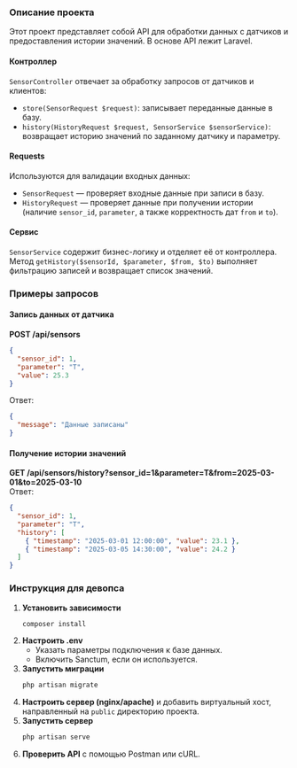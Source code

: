 ### Описание проекта  

Этот проект представляет собой API для обработки данных с датчиков и предоставления истории значений. В основе API лежит Laravel.  

#### **Контроллер**  
`SensorController` отвечает за обработку запросов от датчиков и клиентов:  
- `store(SensorRequest $request)`: записывает переданные данные в базу.  
- `history(HistoryRequest $request, SensorService $sensorService)`: возвращает историю значений по заданному датчику и параметру.  

#### **Requests**  
Используются для валидации входных данных:  
- `SensorRequest` — проверяет входные данные при записи в базу.  
- `HistoryRequest` — проверяет данные при получении истории (наличие `sensor_id`, `parameter`, а также корректность дат `from` и `to`).  

#### **Сервис**  
`SensorService` содержит бизнес-логику и отделяет её от контроллера.  
Метод `getHistory($sensorId, $parameter, $from, $to)` выполняет фильтрацию записей и возвращает список значений.  

### Примеры запросов  

#### **Запись данных от датчика**  
**POST /api/sensors**  
```json
{
  "sensor_id": 1,
  "parameter": "T",
  "value": 25.3
}
```
Ответ:  
```json
{
  "message": "Данные записаны"
}
```

#### **Получение истории значений**  
**GET /api/sensors/history?sensor_id=1&parameter=T&from=2025-03-01&to=2025-03-10**  
Ответ:  
```json
{
  "sensor_id": 1,
  "parameter": "T",
  "history": [
    { "timestamp": "2025-03-01 12:00:00", "value": 23.1 },
    { "timestamp": "2025-03-05 14:30:00", "value": 24.2 }
  ]
}
```

### Инструкция для девопса  
1. **Установить зависимости**  
   ```bash
   composer install
   ```
2. **Настроить .env**  
   - Указать параметры подключения к базе данных.  
   - Включить Sanctum, если он используется.  
3. **Запустить миграции**  
   ```bash
   php artisan migrate
   ```
4. **Настроить сервер (nginx/apache)** и добавить виртуальный хост, направленный на `public` директорию проекта.  
5. **Запустить сервер**  
   ```bash
   php artisan serve
   ```
6. **Проверить API** с помощью Postman или cURL.
